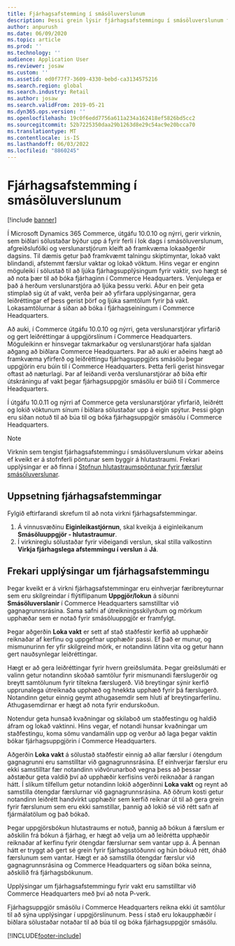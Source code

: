 ```yaml
---
title: Fjárhagsafstemming í smásöluverslunum
description: Þessi grein lýsir fjárhagsafstemmingu í smásöluverslunum fyrir POS fyrir Microsoft Dynamics 365 Commerce.
author: anpurush
ms.date: 06/09/2020
ms.topic: article
ms.prod: ''
ms.technology: ''
audience: Application User
ms.reviewer: josaw
ms.custom: ''
ms.assetid: ed0f77f7-3609-4330-bebd-ca3134575216
ms.search.region: global
ms.search.industry: Retail
ms.author: josaw
ms.search.validFrom: 2019-05-21
ms.dyn365.ops.version: ''
ms.openlocfilehash: 19c0f6edd7756a611a234a162418ef5826bd5cc2
ms.sourcegitcommit: 52b7225350daa29b1263d8e29c54ac9e20bcca70
ms.translationtype: MT
ms.contentlocale: is-IS
ms.lasthandoff: 06/03/2022
ms.locfileid: "8860245"
---
```

# <a name="financial-reconciliation-in-retail-stores"></a>Fjárhagsafstemming í smásöluverslunum

[!include [banner](includes/banner.md)]

Í Microsoft Dynamics 365 Commerce, útgáfu 10.0.10 og nýrri, gerir virknin, sem biðlari sölustaðar býður upp á fyrir ferli í lok dags í smásöluverslunum, afgreiðslufólki og verslunarstjórum kleift að framkvæma lokaaðgerðir dagsins. Til dæmis getur það framkvæmt talningu skiptimyntar, lokað vakt blindandi, afstemmt færslur vaktar og lokað vöktum. Hins vegar er enginn möguleiki í sölustað til að ljúka fjárhagsupplýsingum fyrir vaktir, svo hægt sé að nota þær til að bóka fjárhaginn í Commerce Headquarters. Venjulega er það á herðum verslunarstjóra að ljúka þessu verki. Áður en þeir geta stimplað sig út af vakt, verða þeir að yfirfara upplýsingarnar, gera leiðréttingar ef þess gerist þörf og ljúka samtölum fyrir þá vakt. Lokasamtölurnar á síðan að bóka í fjárhagseiningum í Commerce Headquarters.

Að auki, í Commerce útgáfu 10.0.10 og nýrri, geta verslunarstjórar yfirfarið og gert leiðréttingar á uppgjörslínum í Commerce Headquarters. Möguleikinn er hinsvegar takmarkaður og verslunarstjórar hafa sjaldan aðgang að biðlara Commerce Headquarters. Þar að auki er aðeins hægt að framkvæma yfirferð og leiðréttingu fjárhagsuppgjörs smásölu þegar uppgjörin eru búin til í Commerce Headquarters. Þetta ferli gerist hinsvegar oftast að næturlagi. Þar af leiðandi verða verslunarstjórar að bíða eftir útskráningu af vakt þegar fjárhagsuppgjör smásölu er búið til í Commerce Headquarters.

Í útgáfu 10.0.11 og nýrri af Commerce geta verslunarstjórar yfirfarið, leiðrétt og lokið vöktunum sínum í biðlara sölustaðar upp á eigin spýtur. Þessi gögn eru síðan notuð til að búa til og bóka fjárhagsuppgjör smásölu í Commerce Headquarters.

> [!NOTE]
> Virknin sem tengist fjárhagsafstemmingu í smásöluverslunum virkar aðeins ef kveikt er á stofnferli pöntunar sem byggir á hlutastraumi. Frekari upplýsingar er að finna í [Stofnun hlutastraumspöntunar fyrir færslur smásöluverslunar](trickle-feed.md).

## <a name="set-up-financial-reconciliation"></a>Uppsetning fjárhagsafstemmingar

Fylgið eftirfarandi skrefum til að nota virkni fjárhagsafstemmingar.

1. Á vinnusvæðinu **Eiginleikastjórnun**, skal kveikja á eiginleikanum **Smásöluuppgjör - hlutastraumur**.
1. Í virknireglu sölustaðar fyrir viðeigandi verslun, skal stilla valkostinn **Virkja fjárhagslega afstemmingu í verslun** á **Já**.

## <a name="more-information-about-financial-reconciliation"></a>Frekari upplýsingar um fjárhagsafstemmingu

Þegar kveikt er á virkni fjárhagsafstemmingar eru einhverjar færibreyturnar sem eru skilgreindar í flýtiflipanum **Uppgjör/lokun** á síðunni **Smásöluverslanir** í Commerce Headquarters samstilltar við gagnagrunnsrásina. Sama safni af útreikningsskilyrðum og mörkum upphæðar sem er notað fyrir smásöluuppgjör er framfylgt.

Þegar aðgerðin **Loka vakt** er sett af stað staðfestir kerfið að upphæðir reiknaðar af kerfinu og uppgefnar upphæðir passi. Ef það er munur, og mismunurinn fer yfir skilgreind mörk, er notandinn látinn vita og getur hann gert nauðsynlegar leiðréttingar.

Hægt er að gera leiðréttingar fyrir hvern greiðslumáta. Þegar greiðslumáti er valinn getur notandinn skoðað samtölur fyrir mismunandi færslugerðir og breytt samtölunum fyrir tiltekna færslugerð. Við breytingar sýnir kerfið upprunalega útreiknaða upphæð og hnekkta upphæð fyrir þá færslugerð. Notandinn getur einnig geymt athugasemdir sem hluti af breytingarferlinu. Athugasemdirnar er hægt að nota fyrir endurskoðun.

Notendur geta hunsað kvaðningar og skilaboð um staðfestingu og haldið áfram og lokað vaktinni. Hins vegar, ef notandi hunsar kvaðningar um staðfestingu, koma sömu vandamálin upp og verður að laga þegar vaktin bókar fjárhagsuppgjörin í Commerce Headquarters.

Aðgerðin **Loka vakt** á sölustað staðfestir einnig að allar færslur í ótengdum gagnagrunni eru samstilltar við gagnagrunnsrásina. Ef einhverjar færslur eru ekki samstilltar fær notandinn viðvörunarboð vegna þess að þessar aðstæður geta valdið því að upphæðir kerfisins verði reiknaðar á rangan hátt. Í slíkum tilfellum getur notandinn lokið aðgerðinni **Loka vakt** og reynt að samstilla ótengdar færslurnar við gagnagrunnsrásina. Að öðrum kosti getur notandinn leiðrétt handvirkt upphæðir sem kerfið reiknar út til að gera grein fyrir færslunum sem eru ekki samstillar, þannig að lokið sé við rétt safn af fjármálatölum og það bókað. 

Þegar uppgjörsbókun hlutastraums er notuð, þannig að bókun á færslum er aðskilin frá bókun á fjárhag, er hægt að velja um að leiðrétta upphæðir reiknaðar af kerfinu fyrir ótengdar færslurnar sem vantar upp á. Á þennan hátt er tryggt að gert sé grein fyrir fjárhagsstöðunni og hún bókuð rétt, óháð færslunum sem vantar. Hægt er að samstilla ótengdar færslur við gagnagrunnsrásina og Commerce Headquarters og síðan bóka seinna, aðskilið frá fjárhagsbókunum.

Upplýsingar um fjárhagsafstemmingu fyrir vakt eru samstilltar við Commerce Headquarters með því að nota P-verk.

Fjárhagsuppgjör smásölu í Commerce Headquarters reikna ekki út samtölur til að sýna upplýsingar í uppgjörslínunum. Þess í stað eru lokaupphæðir í biðlara sölustaðar notaðar til að búa til og bóka fjárhagsuppgjör smásölu.


[!INCLUDE[footer-include](../includes/footer-banner.md)]